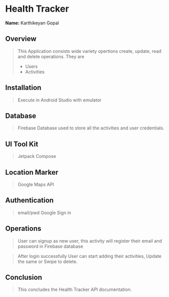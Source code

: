 # Health Tracker
__Name:__ Karthikeyan Gopal

## Overview

> This Application consists wide variety opertions create, update, read and delete operations. They are
> + Users
> + Activities


## Installation
> Execute in Android Studio with emulator

## Database
> Firebase Database used to store all the activities and user credentials.

## UI Tool Kit
> Jetpack Compose

## Location Marker
> Google Maps API

## Authentication
> email/pwd
> Google Sign in

## Operations
> User can signup as new user, this activity will register their email and password in Firebase database

> After login successfully
> User can start adding their activities,
> Update the same or Swipe to delete.

## Conclusion
> This concludes the Health Tracker API documentation.

